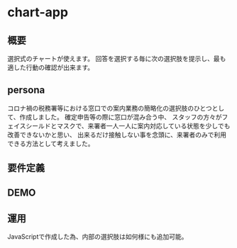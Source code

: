 # chart-app

## 概要
選択式のチャートが使えます。
回答を選択する毎に次の選択肢を提示し、最も適した行動の確認が出来ます。

## persona
コロナ禍の税務署等における窓口での案内業務の簡略化の選択肢のひとつとして、作成しました。
確定申告等の際に窓口が混み合う中、
スタッフの方々がフェイスシールドとマスクで、来署者一人一人に案内対応している状態を少しでも改善できないかと思い、
出来るだけ接触しない事を念頭に、来署者のみで利用できる方法として考えました。

## 要件定義


## DEMO


## 運用
JavaScriptで作成した為、内部の選択肢は如何様にも追加可能。

